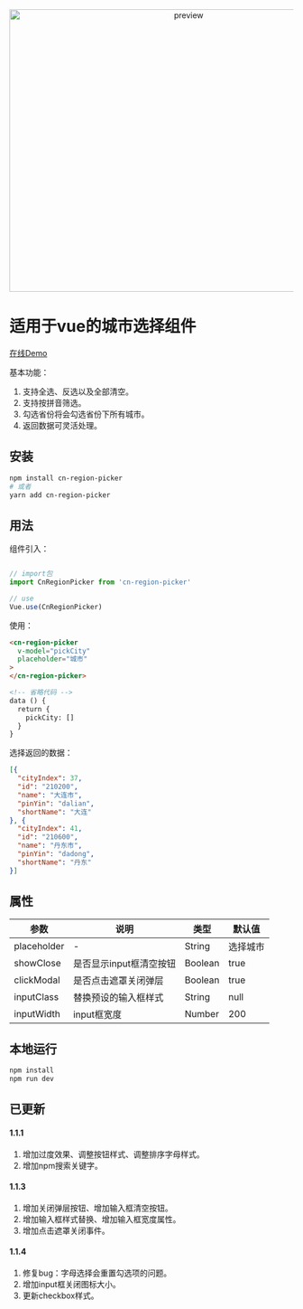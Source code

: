 <div  align="center">
  <img src="https://images.vrm.cn/2018/12/21/TIM截图20181221111148.png" width = "620" height = "500" alt="preview" align=center />
</div>

# 适用于vue的城市选择组件

[在线Demo](https://gzhiyi.top/cn-region-picker/)

基本功能：

1. 支持全选、反选以及全部清空。
2. 支持按拼音筛选。
3. 勾选省份将会勾选省份下所有城市。
4. 返回数据可灵活处理。

## 安装

``` bash
npm install cn-region-picker
# 或者
yarn add cn-region-picker
```

## 用法

组件引入：
```javascript

// import包
import CnRegionPicker from 'cn-region-picker'

// use
Vue.use(CnRegionPicker)
```

使用：

```html
<cn-region-picker
  v-model="pickCity"
  placeholder="城市"
>
</cn-region-picker>

<!-- 省略代码 -->
data () {
  return {
    pickCity: []
  }
}
```

选择返回的数据：

```json
[{
  "cityIndex": 37,
  "id": "210200",
  "name": "大连市",
  "pinYin": "dalian",
  "shortName": "大连"
}, {
  "cityIndex": 41,
  "id": "210600",
  "name": "丹东市",
  "pinYin": "dadong",
  "shortName": "丹东"
}]
```

## 属性

| 参数       | 说明    |  类型  |  默认值  |
| --------   | -----   | ---- |  ----  |
| placeholder| -    | String | 选择城市 |
| showClose| 是否显示input框清空按钮   | Boolean | true |
| clickModal| 是否点击遮罩关闭弹层   | Boolean | true |
| inputClass| 替换预设的输入框样式   | String | null |
| inputWidth| input框宽度   | Number | 200 |

## 本地运行

```bash
npm install
npm run dev
```

## 已更新

#### 1.1.1

1. 增加过度效果、调整按钮样式、调整排序字母样式。
2. 增加npm搜索关键字。

#### 1.1.3

1. 增加关闭弹层按钮、增加输入框清空按钮。
2. 增加输入框样式替换、增加输入框宽度属性。
3. 增加点击遮罩关闭事件。

#### 1.1.4

1. 修复bug：字母选择会重置勾选项的问题。
2. 增加input框关闭图标大小。
3. 更新checkbox样式。
